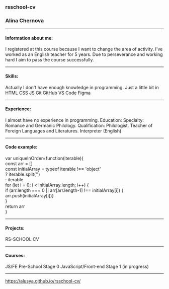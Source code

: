 ### rsschool-cv    
### **Alina Chernova**    
*********


#### Information about me:  
I registered at this course because I want to change the area of activity. I've worked as an English teacher for 5 years. Due to perseverance and working hard I aim to pass the course successfully.
*********


#### Skills:  
Actually I don't have enough knowledge in programming. Just a little bit in
HTML
CSS
JS
Git
GitHub
VS Code
Figma
*********


#### Experience:  
I almost have no experience in programming.
Education:
Specialty: Romance and Germanic Philology.
Qualification: Philologist. Teacher of Foreign Languages and Literatures. Interpreter (English)
*********


#### Code example:          
var uniqueInOrder=function(iterable){  
    const arr = []  
    const initialArray = typeof iterable !== 'object'  
        ? iterable.split('')  
        : iterable  
    for (let i = 0; i < initialArray.length; i++) {  
      if (arr.length === 0 || arr[arr.length-1] !== initialArray[i]) {  
        arr.push(initialArray[i])}  
        }  
        return arr  
        }   
*********


#### Projects:  
RS-SCHOOL CV
*********


#### Courses:  
JS/FE Pre-School Stage 0
JavaScript/Front-end Stage 1 (in progress)
*********


https://alusya.github.io/rsschool-cv/
